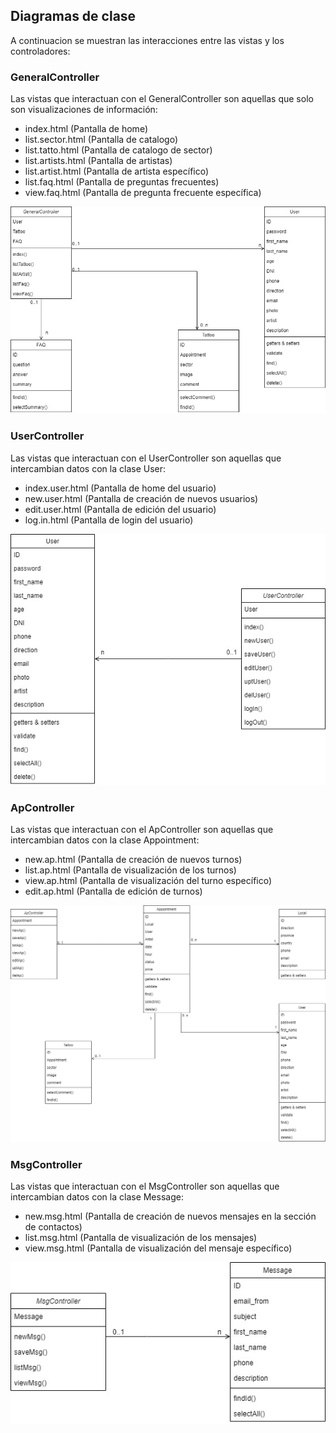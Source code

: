 ## Diagramas de clase

A continuacion se muestran las interacciones entre las vistas y los controladores:

### GeneralController
Las vistas que interactuan con el GeneralController son aquellas que solo son visualizaciones de información:
- index.html (Pantalla de home)
- list.sector.html (Pantalla de catalogo)
- list.tatto.html (Pantalla de catalogo de sector)
- list.artists.html (Pantalla de artistas)
- list.artist.html (Pantalla de artista específico)
- list.faq.html (Pantalla de preguntas frecuentes)
- view.faq.html (Pantalla de pregunta frecuente específica)


![alt text](https://github.com/joseemaro/Paw_TpFinal/blob/master/Diagramas/Diagrama_General.jpg)


### UserController
Las vistas que interactuan con el UserController son aquellas que intercambian datos con la clase User:
- index.user.html (Pantalla de home del usuario)
- new.user.html (Pantalla de creación de nuevos usuarios)
- edit.user.html (Pantalla de edición del usuario)
- log.in.html (Pantalla de login del usuario)


![alt text](https://github.com/joseemaro/Paw_TpFinal/blob/master/Diagramas/Diagrama_User.jpg)


### ApController
Las vistas que interactuan con el ApController son aquellas que intercambian datos con la clase Appointment:
- new.ap.html (Pantalla de creación de nuevos turnos)
- list.ap.html (Pantalla de visualización de los turnos)
- view.ap.html (Pantalla de visualización del turno específico)
- edit.ap.html (Pantalla de edición de turnos)


![alt text](https://github.com/joseemaro/Paw_TpFinal/blob/master/Diagramas/Diagrama_Ap.jpg)


### MsgController
Las vistas que interactuan con el MsgController son aquellas que intercambian datos con la clase Message:
- new.msg.html (Pantalla de creación de nuevos mensajes en la sección de contactos)
- list.msg.html (Pantalla de visualización de los mensajes)
- view.msg.html (Pantalla de visualización del mensaje específico)

![alt text](https://github.com/joseemaro/Paw_TpFinal/blob/master/Diagramas/Diagrama_Msg.jpg)